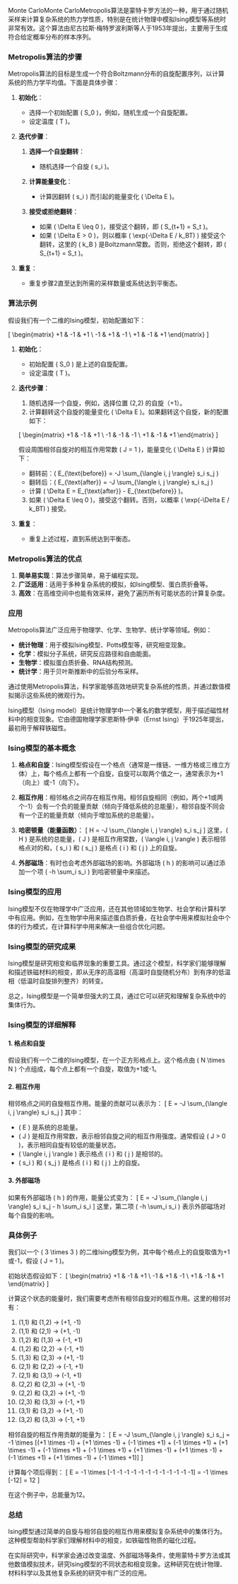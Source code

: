 Monte CarloMonte CarloMetropolis算法是蒙特卡罗方法的一种，用于通过随机采样来计算复杂系统的热力学性质，特别是在统计物理中模拟Ising模型等系统时非常有效。这个算法由尼古拉斯·梅特罗波利斯等人于1953年提出，主要用于生成符合给定概率分布的样本序列。

### Metropolis算法的步骤

Metropolis算法的目标是生成一个符合Boltzmann分布的自旋配置序列，以计算系统的热力学平均值。下面是具体步骤：

1. **初始化**：
   - 选择一个初始配置 \( S_0 \)，例如，随机生成一个自旋配置。
   - 设定温度 \( T \)。

2. **迭代步骤**：
   1. **选择一个自旋翻转**：
      - 随机选择一个自旋 \( s_i \)。
   
   2. **计算能量变化**：
      - 计算因翻转 \( s_i \) 而引起的能量变化 \( \Delta E \)。

   3. **接受或拒绝翻转**：
      - 如果 \( \Delta E \leq 0 \)，接受这个翻转，即 \( S_{t+1} = S_t \)。
      - 如果 \( \Delta E > 0 \)，则以概率 \( \exp(-\Delta E / k_BT) \) 接受这个翻转，这里的 \( k_B \) 是Boltzmann常数。否则，拒绝这个翻转，即 \( S_{t+1} = S_t \)。

3. **重复**：
   - 重复步骤2直至达到所需的采样数量或系统达到平衡态。

### 算法示例

假设我们有一个二维的Ising模型，初始配置如下：

\[
\begin{matrix}
+1 & -1 & +1 \\
-1 & +1 & -1 \\
+1 & -1 & +1
\end{matrix}
\]

1. **初始化**：
   - 初始配置 \( S_0 \) 是上述的自旋配置。
   - 设定温度 \( T \)。

2. **迭代步骤**：

   1. 随机选择一个自旋，例如，选择位置 (2,2) 的自旋（+1）。
   2. 计算翻转这个自旋的能量变化 \( \Delta E \)。如果翻转这个自旋，新的配置如下：

   \[
   \begin{matrix}
   +1 & -1 & +1 \\
   -1 & -1 & -1 \\
   +1 & -1 & +1
   \end{matrix}
   \]

   假设周围相邻自旋对的相互作用常数 \( J = 1 \)，能量变化 \( \Delta E \) 计算如下：
   - 翻转前：\( E_{\text{before}} = -J \sum_{\langle i, j \rangle} s_i s_j \)
   - 翻转后：\( E_{\text{after}} = -J \sum_{\langle i, j \rangle} s_i s_j \)
   - 计算 \( \Delta E = E_{\text{after}} - E_{\text{before}} \)。

   3. 如果 \( \Delta E \leq 0 \)，接受这个翻转。否则，以概率 \( \exp(-\Delta E / k_BT) \) 接受。

3. **重复**：
   - 重复上述过程，直到系统达到平衡态。

### Metropolis算法的优点

1. **简单易实现**：算法步骤简单，易于编程实现。
2. **广泛适用**：适用于多种复杂系统的模拟，如Ising模型、蛋白质折叠等。
3. **高效**：在高维空间中也能有效采样，避免了遍历所有可能状态的计算复杂度。

### 应用

Metropolis算法广泛应用于物理学、化学、生物学、统计学等领域。例如：
- **统计物理**：用于模拟Ising模型、Potts模型等，研究相变现象。
- **化学**：模拟分子系统，研究反应路径和自由能面。
- **生物学**：模拟蛋白质折叠、RNA结构预测。
- **统计学**：用于贝叶斯推断中的后验分布采样。

通过使用Metropolis算法，科学家能够高效地研究复杂系统的性质，并通过数值模拟揭示这些系统的微观行为。


Ising模型（Ising model）是统计物理学中一个著名的数学模型，用于描述磁性材料中的相变现象。它由德国物理学家恩斯特·伊辛（Ernst Ising）于1925年提出，最初用于解释铁磁性。

### Ising模型的基本概念

1. **格点和自旋**：Ising模型假设在一个格点（通常是一维链、一维方格或三维立方体）上，每个格点上都有一个自旋，自旋可以取两个值之一，通常表示为+1（向上）或-1（向下）。

2. **相互作用**：相邻格点之间存在相互作用。相邻自旋相同（例如，两个+1或两个-1）会有一个负的能量贡献（倾向于降低系统的总能量），相邻自旋不同会有一个正的能量贡献（倾向于增加系统的总能量）。

3. **哈密顿量（能量函数）**：
   \[
   H = -J \sum_{\langle i, j \rangle} s_i s_j
   \]
   这里，\( H \) 是系统的总能量，\( J \) 是相互作用常数，\( \langle i, j \rangle \) 表示相邻格点对的和，\( s_i \) 和 \( s_j \) 是格点 \( i \) 和 \( j \) 上的自旋。

4. **外部磁场**：有时也会考虑外部磁场的影响。外部磁场 \( h \) 的影响可以通过添加一个项 \( -h \sum_i s_i \) 到哈密顿量中来描述。

### Ising模型的应用

Ising模型不仅在物理学中广泛应用，还在其他领域如生物学、社会学和计算科学中有应用。例如，在生物学中用来描述蛋白质折叠，在社会学中用来模拟社会中个体的行为模式，在计算科学中用来解决一些组合优化问题。

### Ising模型的研究成果

Ising模型是研究相变和临界现象的重要工具。通过这个模型，科学家们能够理解和描述铁磁材料的相变，即从无序的高温相（高温时自旋随机分布）到有序的低温相（低温时自旋排列整齐）的转变。

总之，Ising模型是一个简单但强大的工具，通过它可以研究和理解复杂系统中的集体行为。

### Ising模型的详细解释

#### 1. 格点和自旋
假设我们有一个二维的Ising模型，在一个正方形格点上。这个格点由 \( N \times N \) 个点组成，每个点上都有一个自旋，取值为+1或-1。

#### 2. 相互作用
相邻格点之间的自旋相互作用。能量的贡献可以表示为：
\[ E = -J \sum_{\langle i, j \rangle} s_i s_j \]
其中：
- \( E \) 是系统的总能量。
- \( J \) 是相互作用常数，表示相邻自旋之间的相互作用强度。通常假设 \( J > 0 \)，表示相同自旋有较低的能量状态。
- \( \langle i, j \rangle \) 表示格点 \( i \) 和 \( j \) 是相邻的。
- \( s_i \) 和 \( s_j \) 是格点 \( i \) 和 \( j \) 上的自旋。

#### 3. 外部磁场
如果有外部磁场 \( h \) 的作用，能量公式变为：
\[ E = -J \sum_{\langle i, j \rangle} s_i s_j - h \sum_i s_i \]
这里，第二项 \( -h \sum_i s_i \) 表示外部磁场对每个自旋的影响。

### 具体例子

我们以一个 \( 3 \times 3 \) 的二维Ising模型为例，其中每个格点上的自旋取值为+1或-1，假设 \( J = 1 \)。

初始状态假设如下：
\[
\begin{matrix}
+1 & -1 & +1 \\
-1 & +1 & -1 \\
+1 & -1 & +1
\end{matrix}
\]

计算这个状态的能量时，我们需要考虑所有相邻自旋对的相互作用。这里的相邻对有：
1. (1,1) 和 (1,2)  -> (+1, -1)
2. (1,1) 和 (2,1)  -> (+1, -1)
3. (1,2) 和 (1,3)  -> (-1, +1)
4. (1,2) 和 (2,2)  -> (-1, +1)
5. (1,3) 和 (2,3)  -> (+1, -1)
6. (2,1) 和 (2,2)  -> (-1, +1)
7. (2,1) 和 (3,1)  -> (-1, +1)
8. (2,2) 和 (2,3)  -> (+1, -1)
9. (2,2) 和 (3,2)  -> (+1, -1)
10. (2,3) 和 (3,3)  -> (-1, +1)
11. (3,1) 和 (3,2)  -> (+1, -1)
12. (3,2) 和 (3,3)  -> (-1, +1)

相邻自旋的相互作用贡献的能量为：
\[
E = -J \sum_{\langle i, j \rangle} s_i s_j = -1 \times [(+1 \times -1) + (+1 \times -1) + (-1 \times +1) + (-1 \times +1) + (+1 \times -1) + (-1 \times +1) + (-1 \times +1) + (+1 \times -1) + (+1 \times -1) + (-1 \times +1) + (+1 \times -1) + (-1 \times +1)]
\]

计算每个项后得到：
\[
E = -1 \times [-1 -1 -1 -1 -1 -1 -1 -1 -1 -1 -1 -1] = -1 \times [-12] = 12
\]

在这个例子中，总能量为12。

### 总结

Ising模型通过简单的自旋与相邻自旋的相互作用来模拟复杂系统中的集体行为。这种模型帮助科学家们理解材料中的相变，如铁磁性物质的磁化过程。

在实际研究中，科学家会通过改变温度、外部磁场等条件，使用蒙特卡罗方法或其他数值模拟技术，研究Ising模型的不同状态和相变现象。这种研究在统计物理、材料科学以及其他复杂系统的研究中有广泛的应用。